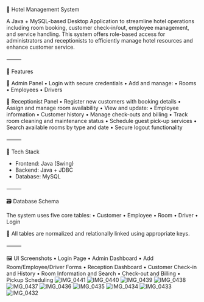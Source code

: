 🏨 Hotel Management System

A Java + MySQL-based Desktop Application to streamline hotel operations including room booking, customer check-in/out, employee management, and service handling. This system offers role-based access for administrators and receptionists to efficiently manage hotel resources and enhance customer service.

⸻

📌 Features

🔐 Admin Panel
	•	Login with secure credentials
	•	Add and manage:
	•	Rooms
	•	Employees
	•	Drivers

💼 Receptionist Panel
	•	Register new customers with booking details
	•	Assign and manage room availability
	•	View and update:
	•	Employee information
	•	Customer history
	•	Manage check-outs and billing
	•	Track room cleaning and maintenance status
	•	Schedule guest pick-up services
	•	Search available rooms by type and date
	•	Secure logout functionality

⸻

🧱 Tech Stack
- Frontend: Java (Swing)
- Backend: Java + JDBC
- Database: MySQL

⸻

🗃️ Database Schema

The system uses five core tables:
	•	Customer
	•	Employee
	•	Room
	•	Driver
	•	Login

📌 All tables are normalized and relationally linked using appropriate keys.

⸻

🖼️ UI Screenshots
	•	Login Page
	•	Admin Dashboard
	•	Add Room/Employee/Driver Forms
	•	Reception Dashboard
	•	Customer Check-in and History
	•	Room Information and Search
	•	Check-out and Billing
	•	Pickup Scheduling
![IMG_0441](https://github.com/user-attachments/assets/19f46aab-a3bf-4c4c-a122-477e827d550d)
![IMG_0440](https://github.com/user-attachments/assets/308a92cb-5fcd-431e-bba1-58ba3f8b995d)
![IMG_0439](https://github.com/user-attachments/assets/17b423ea-701a-4462-8b5c-539c44c376cd)
![IMG_0438](https://github.com/user-attachments/assets/15ac136f-41a2-47f5-bea0-728d731b89d4)
![IMG_0437](https://github.com/user-attachments/assets/505c1d26-c9a0-4b8b-a4f1-4e0b0ff479a4)
![IMG_0436](https://github.com/user-attachments/assets/c22c2bda-e053-4df2-9ad8-74786ad67ce9)
![IMG_0435](https://github.com/user-attachments/assets/76abec93-5111-4db9-9f6b-920af2d15218)
![IMG_0434](https://github.com/user-attachments/assets/00462884-2062-48b8-ade0-6ede0b8c5d05)
![IMG_0433](https://github.com/user-attachments/assets/2d1e4fff-6bcc-414c-b716-983e1e0681c1)
![IMG_0432](https://github.com/user-attachments/assets/5c0400a7-3e79-4287-9895-ccbca1450bc0)

